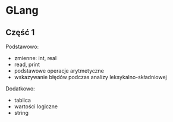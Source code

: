 # GLang

## Część 1

Podstawowo:
- zmienne: int, real
- read, print
- podstawowe operacje arytmetyczne
- wskazywanie błędów podczas analizy leksykalno-składniowej

Dodatkowo:
- tablica
- wartości logiczne
- string
